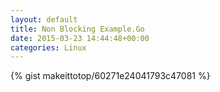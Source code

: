 ```yaml
---
layout: default                                                                                                              
title: Non Blocking Example.Go                                                                                                                       
date: 2015-03-23 14:44:48+00:00                                                                                                                        
categories: Linux                                                                                                                
---                                                                                                                              
```


{% gist makeittotop/60271e24041793c47081 %}                                                                                                           

